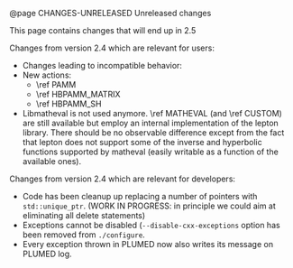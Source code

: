 @page CHANGES-UNRELEASED Unreleased changes

This page contains changes that will end up in 2.5

Changes from version 2.4 which are relevant for users:
- Changes leading to incompatible behavior:
- New actions:
  - \ref PAMM
  - \ref HBPAMM_MATRIX
  - \ref HBPAMM_SH
- Libmatheval is not used anymore. \ref MATHEVAL (and \ref CUSTOM) are still available
  but employ an internal implementation of the lepton library. There should be no observable difference
  except from the fact that lepton does not support some of the inverse and hyperbolic functions supported
  by matheval (easily writable as a function of the available ones).

Changes from version 2.4 which are relevant for developers:
- Code has been cleanup up replacing a number of pointers with `std::unique_ptr`.
  (WORK IN PROGRESS: in principle we could aim at eliminating all delete statements)
- Exceptions cannot be disabled (`--disable-cxx-exceptions` option has been removed from `./configure`.
- Every exception thrown in PLUMED now also writes its message on PLUMED log.

